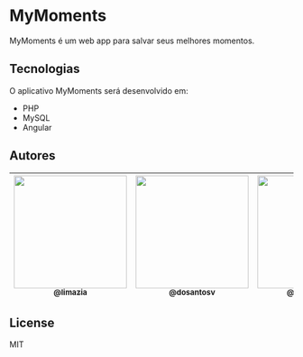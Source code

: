 # MyMoments
MyMoments é um web app para salvar seus melhores momentos.

## Tecnologias

O aplicativo MyMoments será desenvolvido em:

- PHP
- MySQL
- Angular

## Autores

| [<img src="https://avatars.githubusercontent.com/u/32038004?v=2" width="200px" height="auto"><br><sub>@limazia</sub>](https://github.com/limazia) | [<img src="https://avatars.githubusercontent.com/u/102265413?v=4" width="200px" height="auto"><br><sub>@dosantosv</sub>](https://github.com/dosantosv) | [<img src="https://avatars.githubusercontent.com/u/89888509?v=2" width="200px" height="auto"><br><sub>@luisrenato02</sub>](https://github.com/luisrenato02) | [<img src="https://avatars.githubusercontent.com/u/83615741?v=4" width="200px" height="auto"><br><sub>@gabrieloliveira2111</sub>](https://github.com/gabrieloliveira2111) | [<img src="https://avatars.githubusercontent.com/u/102265662?v=4" width="200px" height="auto"><br><sub>@Viniciusferreiraw</sub>](https://github.com/Viniciusferreiraw) | 
|---|---|---|---|---|

## License

MIT